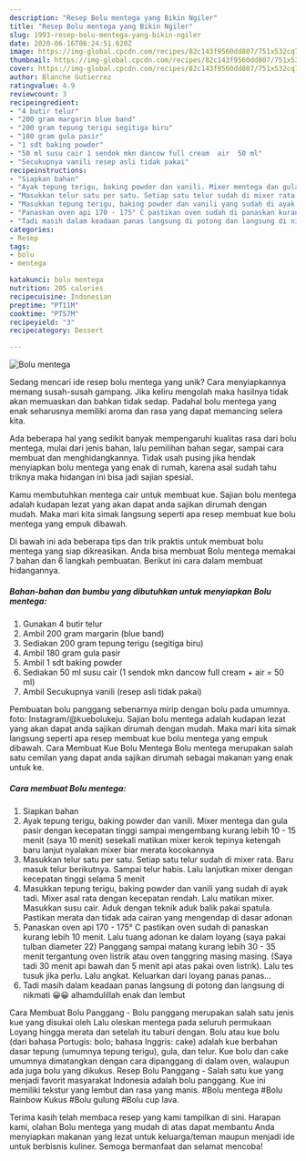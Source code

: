 ```yaml
---
description: "Resep Bolu mentega yang Bikin Ngiler"
title: "Resep Bolu mentega yang Bikin Ngiler"
slug: 1993-resep-bolu-mentega-yang-bikin-ngiler
date: 2020-06-16T06:24:51.620Z
image: https://img-global.cpcdn.com/recipes/82c143f9560dd807/751x532cq70/bolu-mentega-foto-resep-utama.jpg
thumbnail: https://img-global.cpcdn.com/recipes/82c143f9560dd807/751x532cq70/bolu-mentega-foto-resep-utama.jpg
cover: https://img-global.cpcdn.com/recipes/82c143f9560dd807/751x532cq70/bolu-mentega-foto-resep-utama.jpg
author: Blanche Gutierrez
ratingvalue: 4.9
reviewcount: 3
recipeingredient:
- "4 butir telur"
- "200 gram margarin blue band"
- "200 gram tepung terigu segitiga biru"
- "180 gram gula pasir"
- "1 sdt baking powder"
- "50 ml susu cair 1 sendok mkn dancow full cream  air  50 ml"
- "Secukupnya vanili resep asli tidak pakai"
recipeinstructions:
- "Siapkan bahan"
- "Ayak tepung terigu, baking powder dan vanili. Mixer mentega dan gula pasir dengan kecepatan tinggi sampai mengembang kurang lebih 10 - 15 menit (saya 10 menit) sesekali matikan mixer kerok tepinya ketengah baru lanjut nyalakan mixer biar merata kocokannya"
- "Masukkan telur satu per satu. Setiap satu telur sudah di mixer rata. Baru masuk telur berikutnya. Sampai telur habis. Lalu lanjutkan mixer dengan kecepatan tinggi selama 5 menit"
- "Masukkan tepung terigu, baking powder dan vanili yang sudah di ayak tadi. Mixer asal rata dengan kecepatan rendah. Lalu matikan mixer. Masukkan susu cair. Aduk dengan teknik aduk balik pakai spatula. Pastikan merata dan tidak ada cairan yang mengendap di dasar adonan"
- "Panaskan oven api 170 - 175° C pastikan oven sudah di panaskan kurang lebih 10 menit. Lalu tuang adonan ke dalam loyang (saya pakai tulban diameter 22) Panggang sampai matang kurang lebih 30 - 35 menit tergantung oven listrik atau oven tanggring masing masing. (Saya tadi 30 menit api bawah dan 5 menit api atas pakai oven listrik). Lalu tes tusuk jika perlu. Lalu angkat. Keluarkan dari loyang panas panas..."
- "Tadi masih dalam keadaan panas langsung di potong dan langsung di nikmati 😀😀 alhamdulillah enak dan lembut"
categories:
- Resep
tags:
- bolu
- mentega

katakunci: bolu mentega 
nutrition: 205 calories
recipecuisine: Indonesian
preptime: "PT11M"
cooktime: "PT57M"
recipeyield: "3"
recipecategory: Dessert

---
```



![Bolu mentega](https://img-global.cpcdn.com/recipes/82c143f9560dd807/751x532cq70/bolu-mentega-foto-resep-utama.jpg)

Sedang mencari ide resep bolu mentega yang unik? Cara menyiapkannya memang susah-susah gampang. Jika keliru mengolah maka hasilnya tidak akan memuaskan dan bahkan tidak sedap. Padahal bolu mentega yang enak seharusnya memiliki aroma dan rasa yang dapat memancing selera kita.

Ada beberapa hal yang sedikit banyak mempengaruhi kualitas rasa dari bolu mentega, mulai dari jenis bahan, lalu pemilihan bahan segar, sampai cara membuat dan menghidangkannya. Tidak usah pusing jika hendak menyiapkan bolu mentega yang enak di rumah, karena asal sudah tahu triknya maka hidangan ini bisa jadi sajian spesial.

Kamu membutuhkan mentega cair untuk membuat kue. Sajian bolu mentega adalah kudapan lezat yang akan dapat anda sajikan dirumah dengan mudah. Maka mari kita simak langsung seperti apa resep membuat kue bolu mentega yang empuk dibawah.


Di bawah ini ada beberapa tips dan trik praktis untuk membuat bolu mentega yang siap dikreasikan. Anda bisa membuat Bolu mentega memakai 7 bahan dan 6 langkah pembuatan. Berikut ini cara dalam membuat hidangannya.

<!--inarticleads1-->

##### Bahan-bahan dan bumbu yang dibutuhkan untuk menyiapkan Bolu mentega:

1. Gunakan 4 butir telur
1. Ambil 200 gram margarin (blue band)
1. Sediakan 200 gram tepung terigu (segitiga biru)
1. Ambil 180 gram gula pasir
1. Ambil 1 sdt baking powder
1. Sediakan 50 ml susu cair (1 sendok mkn dancow full cream + air = 50 ml)
1. Ambil Secukupnya vanili (resep asli tidak pakai)


Pembuatan bolu panggang sebenarnya mirip dengan bolu pada umumnya. foto: Instagram/@kuebolukeju. Sajian bolu mentega adalah kudapan lezat yang akan dapat anda sajikan dirumah dengan mudah. Maka mari kita simak langsung seperti apa resep membuat kue bolu mentega yang empuk dibawah. Cara Membuat Kue Bolu Mentega Bolu mentega merupakan salah satu cemilan yang dapat anda sajikan dirumah sebagai makanan yang enak untuk ke. 

<!--inarticleads2-->

##### Cara membuat Bolu mentega:

1. Siapkan bahan
1. Ayak tepung terigu, baking powder dan vanili. Mixer mentega dan gula pasir dengan kecepatan tinggi sampai mengembang kurang lebih 10 - 15 menit (saya 10 menit) sesekali matikan mixer kerok tepinya ketengah baru lanjut nyalakan mixer biar merata kocokannya
1. Masukkan telur satu per satu. Setiap satu telur sudah di mixer rata. Baru masuk telur berikutnya. Sampai telur habis. Lalu lanjutkan mixer dengan kecepatan tinggi selama 5 menit
1. Masukkan tepung terigu, baking powder dan vanili yang sudah di ayak tadi. Mixer asal rata dengan kecepatan rendah. Lalu matikan mixer. Masukkan susu cair. Aduk dengan teknik aduk balik pakai spatula. Pastikan merata dan tidak ada cairan yang mengendap di dasar adonan
1. Panaskan oven api 170 - 175° C pastikan oven sudah di panaskan kurang lebih 10 menit. Lalu tuang adonan ke dalam loyang (saya pakai tulban diameter 22) Panggang sampai matang kurang lebih 30 - 35 menit tergantung oven listrik atau oven tanggring masing masing. (Saya tadi 30 menit api bawah dan 5 menit api atas pakai oven listrik). Lalu tes tusuk jika perlu. Lalu angkat. Keluarkan dari loyang panas panas...
1. Tadi masih dalam keadaan panas langsung di potong dan langsung di nikmati 😀😀 alhamdulillah enak dan lembut


Cara Membuat Bolu Panggang - Bolu panggang merupakan salah satu jenis kue yang disukai oleh Lalu oleskan mentega pada seluruh permukaan Loyang hingga merata dan setelah itu taburi dengan. Bolu atau kue bolu (dari bahasa Portugis: bolo; bahasa Inggris: cake) adalah kue berbahan dasar tepung (umumnya tepung terigu), gula, dan telur. Kue bolu dan cake umumnya dimatangkan dengan cara dipanggang di dalam oven, walaupun ada juga bolu yang dikukus. Resep Bolu Panggang - Salah satu kue yang menjadi favorit masyarakat Indonesia adalah bolu panggang. Kue ini memiliki tekstur yang lembut dan rasa yang manis. #Bolu mentega #Bolu Rainbow Kukus #Bolu gulung #Bolu cup lava. 

Terima kasih telah membaca resep yang kami tampilkan di sini. Harapan kami, olahan Bolu mentega yang mudah di atas dapat membantu Anda menyiapkan makanan yang lezat untuk keluarga/teman maupun menjadi ide untuk berbisnis kuliner. Semoga bermanfaat dan selamat mencoba!
